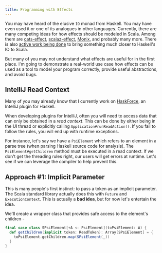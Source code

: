 ```yaml
---
title: Programming with Effects
---
```


You may have heard of the elusive `IO` monad from Haskell. You may have even used
it or one of its analogues in other languages. Currently, there are many competing
ideas for how effects should be modeled in Scala. Among them are
[cats-effect](https://github.com/typelevel/cats-effect),
[scalaz-effect](https://github.com/scalaz/scalaz),
[Monix](https://github.com/monix/monix),
and probably many more. There is also
[active work being done](http://degoes.net/articles/only-one-io)
to bring something
much closer to Haskell's IO to Scala.

But many of you may not understand what effects are useful for in the first
place. I'm going to demonstrate a real-world use case how effects can be
used as a tool to model your program correctly, provide useful abstractions,
and avoid bugs.

## IntelliJ Read Context

Many of you may already know that I currently work on
[HaskForce](https://github.com/carymrobbins/intellij-haskforce),
an IntelliJ plugin for Haskell.

When developing plugins for IntelliJ, often you will need to access data
that can only be obtained in a _read context_. This can be done by either
being in the UI thread or explicitly calling `Application#runReadAction()`.
If you fail to follow the rules, you will end up with runtime exceptions.

For instance, let's say we have a `PsiElement` which refers to an element
in a parse tree (when parsing Haskell source code for analysis).
The `PsiElement#getChildren` method must be executed in a read context.
If we don't get the threading rules right, our users will get errors
at runtime. Let's see if we can leverage the compiler to help prevent this.

## Approach #1: Implicit Parameter

This is many people's first instinct: to pass a token as an implicit parameter.
The Scala standard library actually does this with `Future` and `ExecutionContext`.
This is actually a **bad idea**, but for now let's entertain the idea.

We'll create a wrapper class that provides safe access to the element's children -

```scala
final case class SPsiElement[+A <: PsiElement](toPsiElement: A) {
  def getChildren(implicit token: ReadToken): Array[SPsiElement] = {
    toPsiElement.getChildren.map(SPsiElement(_))
  }
}

```
